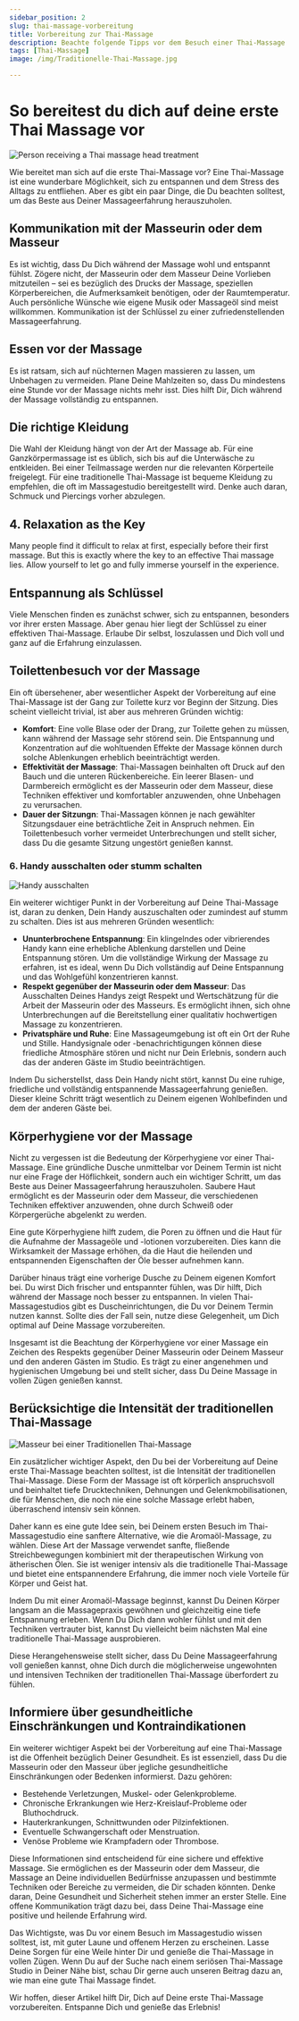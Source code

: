 ```yaml
---
sidebar_position: 2
slug: thai-massage-vorbereitung
title: Vorbereitung zur Thai-Massage
description: Beachte folgende Tipps vor dem Besuch einer Thai-Massage
tags: [Thai-Massage]
image: /img/Traditionelle-Thai-Massage.jpg

---
```


# So bereitest du dich auf deine erste Thai Massage vor

![Person receiving a Thai massage head treatment](https://thai-massage.de/wp-content/uploads/2023/11/Vorbereitung-Thai-Massage-scaled.jpg)

Wie bereitet man sich auf die erste Thai-Massage vor? Eine Thai-Massage ist eine wunderbare Möglichkeit, sich zu entspannen und dem Stress des Alltags zu entfliehen. Aber es gibt ein paar Dinge, die Du beachten solltest, um das Beste aus Deiner Massageerfahrung herauszuholen.

## Kommunikation mit der Masseurin oder dem Masseur

Es ist wichtig, dass Du Dich während der Massage wohl und entspannt fühlst. Zögere nicht, der Masseurin oder dem Masseur Deine Vorlieben mitzuteilen – sei es bezüglich des Drucks der Massage, speziellen Körperbereichen, die Aufmerksamkeit benötigen, oder der Raumtemperatur. Auch persönliche Wünsche wie eigene Musik oder Massageöl sind meist willkommen. Kommunikation ist der Schlüssel zu einer zufriedenstellenden Massageerfahrung.

## Essen vor der Massage

Es ist ratsam, sich auf nüchternen Magen massieren zu lassen, um Unbehagen zu vermeiden. Plane Deine Mahlzeiten so, dass Du mindestens eine Stunde vor der Massage nichts mehr isst. Dies hilft Dir, Dich während der Massage vollständig zu entspannen.

## Die richtige Kleidung

Die Wahl der Kleidung hängt von der Art der Massage ab. Für eine Ganzkörpermassage ist es üblich, sich bis auf die Unterwäsche zu entkleiden. Bei einer Teilmassage werden nur die relevanten Körperteile freigelegt. Für eine traditionelle Thai-Massage ist bequeme Kleidung zu empfehlen, die oft im Massagestudio bereitgestellt wird. Denke auch daran, Schmuck und Piercings vorher abzulegen.

## 4. Relaxation as the Key

Many people find it difficult to relax at first, especially before their first massage. But this is exactly where the key to an effective Thai massage lies. Allow yourself to let go and fully immerse yourself in the experience.

## Entspannung als Schlüssel

Viele Menschen finden es zunächst schwer, sich zu entspannen, besonders vor ihrer ersten Massage. Aber genau hier liegt der Schlüssel zu einer effektiven Thai-Massage. Erlaube Dir selbst, loszulassen und Dich voll und ganz auf die Erfahrung einzulassen.

## Toilettenbesuch vor der Massage

Ein oft übersehener, aber wesentlicher Aspekt der Vorbereitung auf eine Thai-Massage ist der Gang zur Toilette kurz vor Beginn der Sitzung. Dies scheint vielleicht trivial, ist aber aus mehreren Gründen wichtig:

- **Komfort**: Eine volle Blase oder der Drang, zur Toilette gehen zu müssen, kann während der Massage sehr störend sein. Die Entspannung und Konzentration auf die wohltuenden Effekte der Massage können durch solche Ablenkungen erheblich beeinträchtigt werden.
- **Effektivität der Massage**: Thai-Massagen beinhalten oft Druck auf den Bauch und die unteren Rückenbereiche. Ein leerer Blasen- und Darmbereich ermöglicht es der Masseurin oder dem Masseur, diese Techniken effektiver und komfortabler anzuwenden, ohne Unbehagen zu verursachen.
- **Dauer der Sitzungn**: Thai-Massagen können je nach gewählter Sitzungsdauer eine beträchtliche Zeit in Anspruch nehmen. Ein Toilettenbesuch vorher vermeidet Unterbrechungen und stellt sicher, dass Du die gesamte Sitzung ungestört genießen kannst.

### 6. Handy ausschalten oder stumm schalten

![Handy ausschalten](https://thai-massage.de/wp-content/uploads/2023/11/Kein-Telefon-2048x1496.jpg)

Ein weiterer wichtiger Punkt in der Vorbereitung auf Deine Thai-Massage ist, daran zu denken, Dein Handy auszuschalten oder zumindest auf stumm zu schalten. Dies ist aus mehreren Gründen wesentlich:

- **Ununterbrochene Entspannung**: Ein klingelndes oder vibrierendes Handy kann eine erhebliche Ablenkung darstellen und Deine Entspannung stören. Um die vollständige Wirkung der Massage zu erfahren, ist es ideal, wenn Du Dich vollständig auf Deine Entspannung und das Wohlgefühl konzentrieren kannst.
- **Respekt gegenüber der Masseurin oder dem Masseur**: Das Ausschalten Deines Handys zeigt Respekt und Wertschätzung für die Arbeit der Masseurin oder des Masseurs. Es ermöglicht ihnen, sich ohne Unterbrechungen auf die Bereitstellung einer qualitativ hochwertigen Massage zu konzentrieren.
- **Privatsphäre und Ruhe**: Eine Massageumgebung ist oft ein Ort der Ruhe und Stille. Handysignale oder -benachrichtigungen können diese friedliche Atmosphäre stören und nicht nur Dein Erlebnis, sondern auch das der anderen Gäste im Studio beeinträchtigen.

Indem Du sicherstellst, dass Dein Handy nicht stört, kannst Du eine ruhige, friedliche und vollständig entspannende Massageerfahrung genießen. Dieser kleine Schritt trägt wesentlich zu Deinem eigenen Wohlbefinden und dem der anderen Gäste bei.

## Körperhygiene vor der Massage

Nicht zu vergessen ist die Bedeutung der Körperhygiene vor einer Thai-Massage. Eine gründliche Dusche unmittelbar vor Deinem Termin ist nicht nur eine Frage der Höflichkeit, sondern auch ein wichtiger Schritt, um das Beste aus Deiner Massageerfahrung herauszuholen. Saubere Haut ermöglicht es der Masseurin oder dem Masseur, die verschiedenen Techniken effektiver anzuwenden, ohne durch Schweiß oder Körpergerüche abgelenkt zu werden.

Eine gute Körperhygiene hilft zudem, die Poren zu öffnen und die Haut für die Aufnahme der Massageöle und -lotionen vorzubereiten. Dies kann die Wirksamkeit der Massage erhöhen, da die Haut die heilenden und entspannenden Eigenschaften der Öle besser aufnehmen kann.

Darüber hinaus trägt eine vorherige Dusche zu Deinem eigenen Komfort bei. Du wirst Dich frischer und entspannter fühlen, was Dir hilft, Dich während der Massage noch besser zu entspannen. In vielen Thai-Massagestudios gibt es Duscheinrichtungen, die Du vor Deinem Termin nutzen kannst. Sollte dies der Fall sein, nutze diese Gelegenheit, um Dich optimal auf Deine Massage vorzubereiten.

Insgesamt ist die Beachtung der Körperhygiene vor einer Massage ein Zeichen des Respekts gegenüber Deiner Masseurin oder Deinem Masseur und den anderen Gästen im Studio. Es trägt zu einer angenehmen und hygienischen Umgebung bei und stellt sicher, dass Du Deine Massage in vollen Zügen genießen kannst.

## Berücksichtige die Intensität der traditionellen Thai-Massage

![Masseur bei einer Traditionellen Thai-Massage](https://thai-massage.de/wp-content/uploads/2023/09/Traditionelle-Massage-1536x1024.jpg)

Ein zusätzlicher wichtiger Aspekt, den Du bei der Vorbereitung auf Deine erste Thai-Massage beachten solltest, ist die Intensität der traditionellen Thai-Massage. Diese Form der Massage ist oft körperlich anspruchsvoll und beinhaltet tiefe Drucktechniken, Dehnungen und Gelenkmobilisationen, die für Menschen, die noch nie eine solche Massage erlebt haben, überraschend intensiv sein können.

Daher kann es eine gute Idee sein, bei Deinem ersten Besuch im Thai-Massagestudio eine sanftere Alternative, wie die Aromaöl-Massage, zu wählen. Diese Art der Massage verwendet sanfte, fließende Streichbewegungen kombiniert mit der therapeutischen Wirkung von ätherischen Ölen. Sie ist weniger intensiv als die traditionelle Thai-Massage und bietet eine entspannendere Erfahrung, die immer noch viele Vorteile für Körper und Geist hat.

Indem Du mit einer Aromaöl-Massage beginnst, kannst Du Deinen Körper langsam an die Massagepraxis gewöhnen und gleichzeitig eine tiefe Entspannung erleben. Wenn Du Dich dann wohler fühlst und mit den Techniken vertrauter bist, kannst Du vielleicht beim nächsten Mal eine traditionelle Thai-Massage ausprobieren.

Diese Herangehensweise stellt sicher, dass Du Deine Massageerfahrung voll genießen kannst, ohne Dich durch die möglicherweise ungewohnten und intensiven Techniken der traditionellen Thai-Massage überfordert zu fühlen.

## Informiere über gesundheitliche Einschränkungen und Kontraindikationen

Ein weiterer wichtiger Aspekt bei der Vorbereitung auf eine Thai-Massage ist die Offenheit bezüglich Deiner Gesundheit. Es ist essenziell, dass Du die Masseurin oder den Masseur über jegliche gesundheitliche Einschränkungen oder Bedenken informierst. Dazu gehören:

- Bestehende Verletzungen, Muskel- oder Gelenkprobleme.
- Chronische Erkrankungen wie Herz-Kreislauf-Probleme oder Bluthochdruck.
- Hauterkrankungen, Schnittwunden oder Pilzinfektionen.
- Eventuelle Schwangerschaft oder Menstruation.
- Venöse Probleme wie Krampfadern oder Thrombose.

Diese Informationen sind entscheidend für eine sichere und effektive Massage. Sie ermöglichen es der Masseurin oder dem Masseur, die Massage an Deine individuellen Bedürfnisse anzupassen und bestimmte Techniken oder Bereiche zu vermeiden, die Dir schaden könnten. Denke daran, Deine Gesundheit und Sicherheit stehen immer an erster Stelle. Eine offene Kommunikation trägt dazu bei, dass Deine Thai-Massage eine positive und heilende Erfahrung wird.

Das Wichtigste, was Du vor einem Besuch im Massagestudio wissen solltest, ist, mit guter Laune und offenem Herzen zu erscheinen. Lasse Deine Sorgen für eine Weile hinter Dir und genieße die Thai-Massage in vollen Zügen. Wenn Du auf der Suche nach einem seriösen Thai-Massage Studio in Deiner Nähe bist, schau Dir gerne auch unseren Beitrag dazu an, wie man eine gute Thai Massage findet.

Wir hoffen, dieser Artikel hilft Dir, Dich auf Deine erste Thai-Massage vorzubereiten. Entspanne Dich und genieße das Erlebnis!
